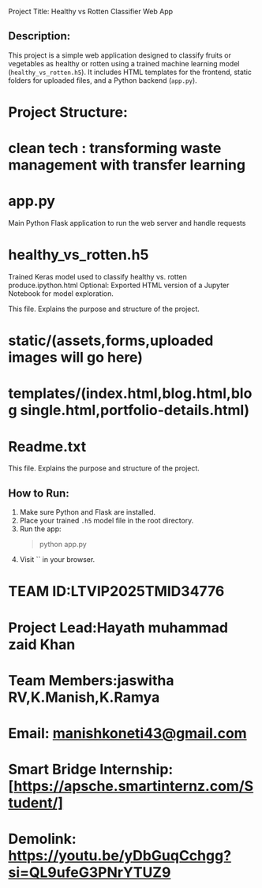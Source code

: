 Project Title: Healthy vs Rotten Classifier Web App

Description:
-------------
This project is a simple web application designed to classify fruits or vegetables as healthy or rotten using a trained machine learning model (`healthy_vs_rotten.h5`). It includes HTML templates for the frontend, static folders for uploaded files, and a Python backend (`app.py`).

# Project Structure:
# clean tech : transforming waste management with transfer learning
# app.py
Main Python Flask application to run the web server and handle requests
# healthy_vs_rotten.h5
Trained Keras model used to classify healthy vs. rotten produce.ipython.html
Optional: Exported HTML version of a Jupyter Notebook for model exploration.

This file. Explains the purpose and structure of the project.
# static/(assets,forms,uploaded images will go here)
# templates/(index.html,blog.html,blog single.html,portfolio-details.html)
# Readme.txt
This file. Explains the purpose and structure of the project.

How to Run:
-----------
1. Make sure Python and Flask are installed.
2. Place your trained `.h5` model file in the root directory.
3. Run the app:
   > python app.py
4. Visit `` in your browser.
# TEAM ID:LTVIP2025TMID34776
# Project Lead:Hayath muhammad zaid Khan
# Team Members:jaswitha RV,K.Manish,K.Ramya
# Email: manishkoneti43@gmail.com
# Smart Bridge Internship: [https://apsche.smartinternz.com/Student/]
# Demolink: https://youtu.be/yDbGuqCchgg?si=QL9ufeG3PNrYTUZ9
